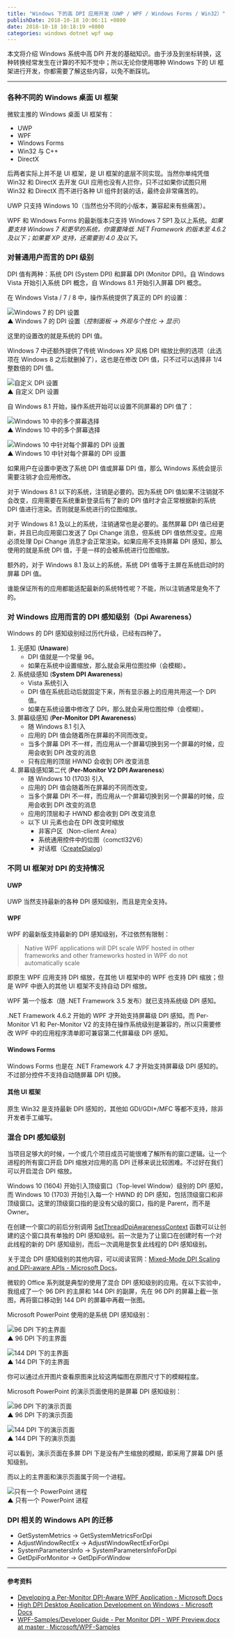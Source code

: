 ```yaml
---
title: "Windows 下的高 DPI 应用开发（UWP / WPF / Windows Forms / Win32）"
publishDate: 2018-10-18 10:06:11 +0800
date: 2018-10-18 10:18:19 +0800
categories: windows dotnet wpf uwp
---
```


本文将介绍 Windows 系统中高 DPI 开发的基础知识。由于涉及到坐标转换，这种转换经常发生在计算的不知不觉中；所以无论你使用哪种 Windows 下的 UI 框架进行开发，你都需要了解这些内容，以免不断踩坑。

---

<div id="toc"></div>

### 各种不同的 Windows 桌面 UI 框架

微软主推的 Windows 桌面 UI 框架有：

- UWP
- WPF
- Windows Forms
- Win32 与 C++
- DirectX

后两者实际上并不是 UI 框架，是 UI 框架的底层不同实现。当然你单纯凭借 Win32 和 DirectX 去开发 GUI 应用也没有人拦你，只不过如果你试图只用 Win32 和 DirectX 而不进行各种 UI 组件封装的话，最终会非常痛苦的。

UWP 只支持 Windows 10（当然也分不同的小版本，兼容起来有些痛苦）。

WPF 和 Windows Forms 的最新版本只支持 Windows 7 SP1 及以上系统。*如果要支持 Windows 7 和更早的系统，你需要降低 .NET Framework 的版本至 4.6.2 及以下；如果要 XP 支持，还需要到 4.0 及以下。*

### 对普通用户而言的 DPI 级别

DPI 值有两种：系统 DPI (System DPI) 和屏幕 DPI (Monitor DPI)。自 Windows Vista 开始引入系统 DPI 概念，自 Windows 8.1 开始引入屏幕 DPI 概念。

在 Windows Vista / 7 / 8 中，操作系统提供了真正的 DPI 的设置：

![Windows 7 的 DPI 设置](/static/posts/2018-10-17-18-04-47.png)  
▲ Windows 7 的 DPI 设置（*控制面板 -> 外观与个性化 -> 显示*）

这里的设置改的就是系统的 DPI 值。

Windows 7 中还额外提供了传统 Windows XP 风格 DPI 缩放比例的选项（此选项在 Windows 8 之后就删掉了），这也是在修改 DPI 值，只不过可以选择非 1/4 整数倍的 DPI 值。

![自定义 DPI 设置](/static/posts/2018-10-17-18-18-03.png)  
▲ 自定义 DPI 设置

自 Windows 8.1 开始，操作系统开始可以设置不同屏幕的 DPI 值了：

![Windows 10 中的多个屏幕选择](/static/posts/2018-10-17-18-15-37.png)  
▲ Windows 10 中的多个屏幕选择

![Windows 10 中针对每个屏幕的 DPI 设置](/static/posts/2018-10-17-18-15-59.png)  
▲ Windows 10 中针对每个屏幕的 DPI 设置

如果用户在设置中更改了系统 DPI 值或屏幕 DPI 值，那么 Windows 系统会提示需要注销才会应用修改。

对于 Windows 8.1 以下的系统，注销是必要的。因为系统 DPI 值如果不注销就不会改变，应用需要在系统重新登录后有了新的 DPI 值时才会正常根据新的系统 DPI 值进行渲染。否则就是系统进行的位图缩放。

对于 Windows 8.1 及以上的系统，注销通常也是必要的。虽然屏幕 DPI 值已经更新，并且已向应用窗口发送了 Dpi Change 消息，但系统 DPI 值依然没变。应用必须处理 Dpi Change 消息才会正常渲染。如果应用不支持屏幕 DPI 感知，那么使用的就是系统 DPI 值，于是一样的会被系统进行位图缩放。

额外的，对于 Windows 8.1 及以上的系统，系统 DPI 值等于主屏在系统启动时的屏幕 DPI 值。

谁能保证所有的应用都能适配最新的系统特性呢？不能，所以注销通常是免不了的。

### 对 Windows 应用而言的 DPI 感知级别（Dpi Awareness）

Windows 的 DPI 感知级别经过历代升级，已经有四种了。

1. 无感知 (**Unaware**)
    - DPI 值就是一个常量 96。
    - 如果在系统中设置缩放，那么就会采用位图拉伸（会模糊）。
1. 系统级感知 (**System DPI Awareness**)
    - Vista 系统引入
    - DPI 值在系统启动后就固定下来，所有显示器上的应用共用这一个 DPI 值。
    - 如果在系统设置中修改了 DPI，那么就会采用位图拉伸（会模糊）。
1. 屏幕级感知 (**Per-Monitor DPI Awareness**)
    - 随 Windows 8.1 引入
    - 应用的 DPI 值会随着所在屏幕的不同而改变。
    - 当多个屏幕 DPI 不一样，而应用从一个屏幕切换到另一个屏幕的时候，应用会收到 DPI 改变的消息
    - 只有应用的顶层 HWND 会收到 DPI 改变消息
1. 屏幕级感知第二代 (**Per-Monitor V2 DPI Awareness**)
    - 随 Windows 10 (1703) 引入
    - 应用的 DPI 值会随着所在屏幕的不同而改变。
    - 当多个屏幕 DPI 不一样，而应用从一个屏幕切换到另一个屏幕的时候，应用会收到 DPI 改变的消息
    - 应用的顶层和子 HWND 都会收到 DPI 改变消息
    - 以下 UI 元素也会在 DPI 改变时缩放
        - 非客户区（Non-client Area）
        - 系统通用控件中的位图（comctl32V6）
        - 对话框（[CreateDialog](https://docs.microsoft.com/en-us/windows/desktop/api/winuser/nf-winuser-createdialoga)）

### 不同 UI 框架对 DPI 的支持情况

#### UWP

UWP 当然支持最新的各种 DPI 感知级别，而且是完全支持。

#### WPF

WPF 的最新版支持最新的 DPI 感知级别，不过依然有限制：

> Native WPF applications will DPI scale WPF hosted in other frameworks and other frameworks hosted in WPF do not automatically scale

即原生 WPF 应用支持 DPI 缩放，在其他 UI 框架中的 WPF 也支持 DPI 缩放；但是 WPF 中嵌入的其他 UI 框架不支持自动 DPI 缩放。

WPF 第一个版本（随 .NET Framework 3.5 发布）就已支持系统级 DPI 感知。

.NET Framework 4.6.2 开始的 WPF 才开始支持屏幕级 DPI 感知。而 Per-Monitor V1 和 Per-Monitor V2 的支持在操作系统级别是兼容的，所以只需要修改 WPF 中的应用程序清单即可兼容第二代屏幕级 DPI 感知。

#### Windows Forms

Windows Forms 也是在 .NET Framework 4.7 才开始支持屏幕级 DPI 感知的。不过部分控件不支持自动随屏幕 DPI 切换。

#### 其他 UI 框架

原生 Win32 是支持最新 DPI 感知的，其他如 GDI/GDI+/MFC 等都不支持，除非开发者手工编写。

### 混合 DPI 感知级别

当项目足够大的时候，一个或几个项目成员可能很难了解所有的窗口逻辑。让一个进程的所有窗口开启 DPI 缩放对应用的高 DPI 迁移来说比较困难。不过好在我们可以开启混合 DPI 缩放。

Windows 10 (1604) 开始引入顶级窗口（Top-level Window）级别的 DPI 感知，而 Windows 10 (1703) 开始引入每一个 HWND 的 DPI 感知，包括顶级窗口和非顶级窗口。这里的顶级窗口指的是没有父级的窗口，指的是 Parent，而不是 Owner。

在创建一个窗口的前后分别调用 [SetThreadDpiAwarenessContext](https://docs.microsoft.com/en-us/windows/desktop/api/Winuser/nf-winuser-setthreaddpiawarenesscontext) 函数可以让创建的这个窗口具有单独的 DPI 感知级别。前一次是为了让窗口在创建时有一个对此线程的新的 DPI 感知级别，而后一次调用是恢复此线程的 DPI 感知级别。

关于混合 DPI 感知级别的其他内容，可以阅读官网：[Mixed-Mode DPI Scaling and DPI-aware APIs - Microsoft Docs](https://docs.microsoft.com/en-us/windows/desktop/hidpi/high-dpi-improvements-for-desktop-applications)。

微软的 Office 系列就是典型的使用了混合 DPI 感知级别的应用。在以下实验中，我组成了一个 96 DPI 的主屏和 144 DPI 的副屏，先在 96 DPI 的屏幕上截一张图，再将窗口移动到 144 DPI 的屏幕中再截一张图。

Microsoft PowerPoint 使用的是系统 DPI 感知级别：

![96 DPI 下的主界面](/static/posts/2018-10-18-10-10-29.png)  
▲ 96 DPI 下的主界面

![144 DPI 下的主界面](/static/posts/2018-10-18-10-11-03.png)  
▲ 144 DPI 下的主界面

你可以通过点开图片查看原图来比较这两幅图在原图尺寸下的模糊程度。

Microsoft PowerPoint 的演示页面使用的是屏幕 DPI 感知级别：

![96 DPI 下的演示页面](/static/posts/2018-10-18-10-13-43.png)  
▲ 96 DPI 下的演示页面

![144 DPI 下的演示页面](/static/posts/2018-10-18-10-14-09.png)  
▲ 144 DPI 下的演示页面

可以看到，演示页面在多屏 DPI 下是没有产生缩放的模糊，即采用了屏幕 DPI 感知级别。

而以上的主界面和演示页面属于同一个进程。

![只有一个 PowerPoint 进程](/static/posts/2018-10-18-10-17-29.png)  
▲ 只有一个 PowerPoint 进程

### DPI 相关的 Windows API 的迁移

- GetSystemMetrics      ->  GetSystemMetricsForDpi
- AdjustWindowRectEx    ->  AdjustWindowRectExForDpi
- SystemParametersInfo  ->  SystemParametersInfoForDpi
- GetDpiForMonitor      ->  GetDpiForWindow

---

#### 参考资料

- [Developing a Per-Monitor DPI-Aware WPF Application - Microsoft Docs](https://docs.microsoft.com/en-us/windows/desktop/hidpi/declaring-managed-apps-dpi-aware)
- [High DPI Desktop Application Development on Windows - Microsoft Docs](https://docs.microsoft.com/en-us/windows/desktop/hidpi/high-dpi-desktop-application-development-on-windows)
- [WPF-Samples/Developer Guide - Per Monitor DPI - WPF Preview.docx at master · Microsoft/WPF-Samples](https://github.com/Microsoft/WPF-Samples/blob/master/PerMonitorDPI/Developer%20Guide%20-%20Per%20Monitor%20DPI%20-%20WPF%20Preview.docx)
